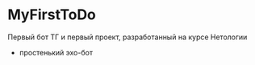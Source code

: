 # MyFirstToDo
Первый бот ТГ и первый проект, разработанный на курсе Нетологии
+ простенький эхо-бот
